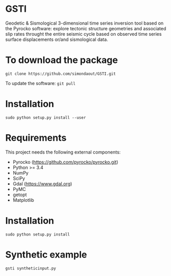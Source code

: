 # GSTI
Geodetic & Sismological 3-dimensional time series inversion tool based on the Pyrocko software: explore tectonic structure geometries and associated slip rates throught the entire seismic cycle based on observed time series surface displacements or/and sismological data. 
 
To download the package
=============
```git clone https://github.com/simondaout/GSTI.git```

To update the software: 
```git pull``` 

Installation
=============
```sudo python setup.py install --user```

 Requirements
=============
This project needs the following external components:
 * Pyrocko (https://github.com/pyrocko/pyrocko.git)
 * Python >= 3.4
 * NumPy
 * SciPy
 * Gdal (https://www.gdal.org)
 * PyMC
 * getopt
 * Matplotlib

Installation
=============
```sudo python setup.py install```

Synthetic example
============

`gsti syntheticinput.py`
